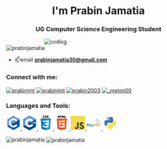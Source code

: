 <h1 align="center">I'm Prabin Jamatia</h1>
<h3 align="center">UG Computer Science Engineering Student</h3>
<img align="right" alt="coding" width="400" src="https://i.pinimg.com/originals/eb/50/87/eb50875a68b04b0480fa929af2c7547c.gif">

<p align="left"> <img src="https://komarev.com/ghpvc/?username=prabinjamatia&label=Profile%20views&color=0e75b6&style=flat" alt="prabinjamatia" /> </p>

- 📫email **prabinjamatia30@gmail.com**

<h3 align="left">Connect with me:</h3>
<p align="left">
<a href="https://linkedin.com/in/prabinjmt" target="blank"><img align="center" src="https://raw.githubusercontent.com/rahuldkjain/github-profile-readme-generator/master/src/images/icons/Social/linked-in-alt.svg" alt="prabinjmt" height="30" width="40" /></a>
<a href="https://www.codechef.com/users/prabinjmt" target="blank"><img align="center" src="https://cdn.jsdelivr.net/npm/simple-icons@3.1.0/icons/codechef.svg" alt="prabinjmt" height="30" width="40" /></a>
<a href="https://www.leetcode.com/prabin2003" target="blank"><img align="center" src="https://raw.githubusercontent.com/rahuldkjain/github-profile-readme-generator/master/src/images/icons/Social/leet-code.svg" alt="prabin2003" height="30" width="40" /></a>
<a href="https://discord.gg/_melon00" target="blank"><img align="center" src="https://raw.githubusercontent.com/rahuldkjain/github-profile-readme-generator/master/src/images/icons/Social/discord.svg" alt="_melon00" height="30" width="40" /></a>
</p>

<h3 align="left">Languages and Tools:</h3>
<p align="left"> <a href="https://www.cprogramming.com/" target="_blank" rel="noreferrer"> <img src="https://raw.githubusercontent.com/devicons/devicon/master/icons/c/c-original.svg" alt="c" width="40" height="40"/> </a> <a href="https://www.w3schools.com/cpp/" target="_blank" rel="noreferrer"> <img src="https://raw.githubusercontent.com/devicons/devicon/master/icons/cplusplus/cplusplus-original.svg" alt="cplusplus" width="40" height="40"/> </a> <a href="https://www.w3schools.com/css/" target="_blank" rel="noreferrer"> <img src="https://raw.githubusercontent.com/devicons/devicon/master/icons/css3/css3-original-wordmark.svg" alt="css3" width="40" height="40"/> </a> <a href="https://www.w3.org/html/" target="_blank" rel="noreferrer"> <img src="https://raw.githubusercontent.com/devicons/devicon/master/icons/html5/html5-original-wordmark.svg" alt="html5" width="40" height="40"/> </a> <a href="https://developer.mozilla.org/en-US/docs/Web/JavaScript" target="_blank" rel="noreferrer"> <img src="https://raw.githubusercontent.com/devicons/devicon/master/icons/javascript/javascript-original.svg" alt="javascript" width="40" height="40"/> </a> <a href="https://www.mysql.com/" target="_blank" rel="noreferrer"> <img src="https://raw.githubusercontent.com/devicons/devicon/master/icons/mysql/mysql-original-wordmark.svg" alt="mysql" width="40" height="40"/> </a> <a href="https://www.python.org" target="_blank" rel="noreferrer"> <img src="https://raw.githubusercontent.com/devicons/devicon/master/icons/python/python-original.svg" alt="python" width="40" height="40"/> </a> </p>

<p><img align="left" src="https://github-readme-stats.vercel.app/api/top-langs?username=prabinjamatia&show_icons=true&locale=en&layout=compact" alt="prabinjamatia" /></p>

<p>&nbsp;<img align="center" src="https://github-readme-stats.vercel.app/api?username=prabinjamatia&show_icons=true&locale=en" alt="prabinjamatia" /></p>
